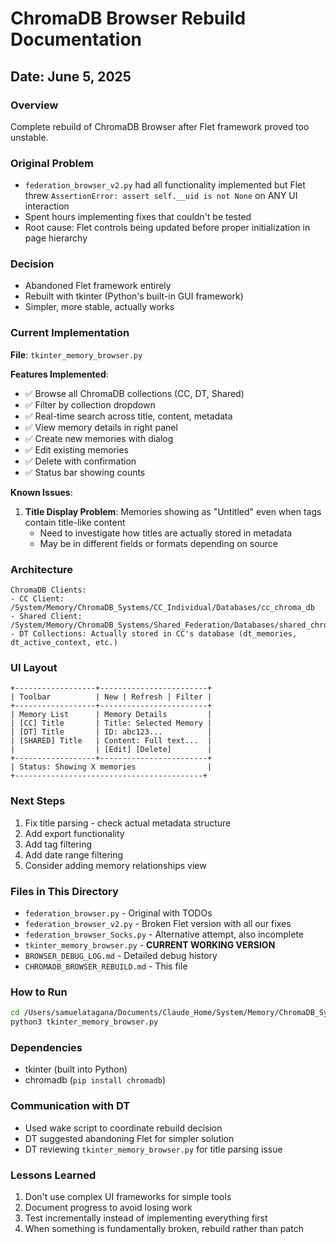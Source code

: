 # ChromaDB Browser Rebuild Documentation
## Date: June 5, 2025

### Overview
Complete rebuild of ChromaDB Browser after Flet framework proved too unstable.

### Original Problem
- `federation_browser_v2.py` had all functionality implemented but Flet threw `AssertionError: assert self.__uid is not None` on ANY UI interaction
- Spent hours implementing fixes that couldn't be tested
- Root cause: Flet controls being updated before proper initialization in page hierarchy

### Decision
- Abandoned Flet framework entirely
- Rebuilt with tkinter (Python's built-in GUI framework)
- Simpler, more stable, actually works

### Current Implementation
**File**: `tkinter_memory_browser.py`

**Features Implemented**:
- ✅ Browse all ChromaDB collections (CC, DT, Shared)
- ✅ Filter by collection dropdown
- ✅ Real-time search across title, content, metadata
- ✅ View memory details in right panel
- ✅ Create new memories with dialog
- ✅ Edit existing memories
- ✅ Delete with confirmation
- ✅ Status bar showing counts

**Known Issues**:
1. **Title Display Problem**: Memories showing as "Untitled" even when tags contain title-like content
   - Need to investigate how titles are actually stored in metadata
   - May be in different fields or formats depending on source

### Architecture
```
ChromaDB Clients:
- CC Client: /System/Memory/ChromaDB_Systems/CC_Individual/Databases/cc_chroma_db
- Shared Client: /System/Memory/ChromaDB_Systems/Shared_Federation/Databases/shared_chroma_db
- DT Collections: Actually stored in CC's database (dt_memories, dt_active_context, etc.)
```

### UI Layout
```
+------------------+------------------------+
| Toolbar          | New | Refresh | Filter |
+------------------+------------------------+
| Memory List      | Memory Details         |
| [CC] Title       | Title: Selected Memory |
| [DT] Title       | ID: abc123...          |
| [SHARED] Title   | Content: Full text...  |
|                  | [Edit] [Delete]        |
+------------------+------------------------+
| Status: Showing X memories                |
+------------------------------------------+
```

### Next Steps
1. Fix title parsing - check actual metadata structure
2. Add export functionality
3. Add tag filtering
4. Add date range filtering
5. Consider adding memory relationships view

### Files in This Directory
- `federation_browser.py` - Original with TODOs
- `federation_browser_v2.py` - Broken Flet version with all our fixes
- `federation_browser_Socks.py` - Alternative attempt, also incomplete
- `tkinter_memory_browser.py` - **CURRENT WORKING VERSION**
- `BROWSER_DEBUG_LOG.md` - Detailed debug history
- `CHROMADB_BROWSER_REBUILD.md` - This file

### How to Run
```bash
cd /Users/samuelatagana/Documents/Claude_Home/System/Memory/ChromaDB_Systems/Sam/ChromaDB_Browser
python3 tkinter_memory_browser.py
```

### Dependencies
- tkinter (built into Python)
- chromadb (`pip install chromadb`)

### Communication with DT
- Used wake script to coordinate rebuild decision
- DT suggested abandoning Flet for simpler solution
- DT reviewing `tkinter_memory_browser.py` for title parsing issue

### Lessons Learned
1. Don't use complex UI frameworks for simple tools
2. Document progress to avoid losing work
3. Test incrementally instead of implementing everything first
4. When something is fundamentally broken, rebuild rather than patch